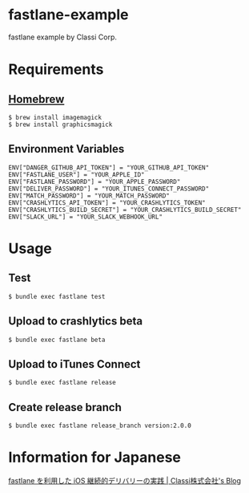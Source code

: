 # fastlane-example
fastlane example by Classi Corp.

# Requirements

## [Homebrew](https://brew.sh/)

```
$ brew install imagemagick
$ brew install graphicsmagick
```

## Environment Variables

```
ENV["DANGER_GITHUB_API_TOKEN"] = "YOUR_GITHUB_API_TOKEN"
ENV["FASTLANE_USER"] = "YOUR_APPLE_ID"
ENV["FASTLANE_PASSWORD"] = "YOUR_APPLE_PASSWORD"
ENV["DELIVER_PASSWORD"] = "YOUR_ITUNES_CONNECT_PASSWORD"
ENV["MATCH_PASSWORD"] = "YOUR_MATCH_PASSWORD"
ENV["CRASHLYTICS_API_TOKEN"] = "YOUR_CRASHLYTICS_TOKEN"
ENV["CRASHLYTICS_BUILD_SECRET"] = "YOUR_CRASHLYTICS_BUILD_SECRET"
ENV["SLACK_URL"] = "YOUR_SLACK_WEBHOOK_URL"
```

# Usage

## Test

```
$ bundle exec fastlane test
```

## Upload to crashlytics beta

```
$ bundle exec fastlane beta
```

## Upload to iTunes Connect

```
$ bundle exec fastlane release
```

## Create release branch

```
$ bundle exec fastlane release_branch version:2.0.0
```

# Information for Japanese

[fastlane を利用した iOS 継続的デリバリーの実践 \| Classi株式会社's Blog](https://www.wantedly.com/companies/classi/post_articles/57007)

